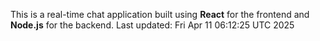 This is a real-time chat application built using **React** for the frontend and **Node.js** for the backend.
Last updated: Fri Apr 11 06:12:25 UTC 2025
